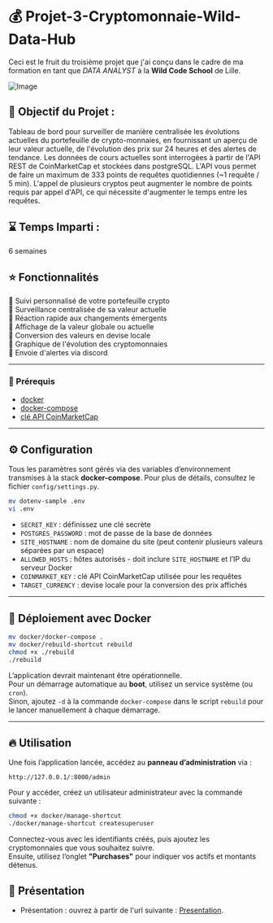 # 💰 Projet-3-Cryptomonnaie-Wild-Data-Hub

Ceci est le fruit du troisième projet que j'ai conçu dans le cadre de ma formation en tant que _DATA ANALYST_ à la **Wild Code School** de Lille.

![Image](https://github.com/user-attachments/assets/1af4003b-06d5-43a0-9353-c6b42e03d719)

## 🎯 Objectif du Projet :

Tableau de bord pour surveiller de manière centralisée les évolutions actuelles du portefeuille de crypto-monnaies, en fournissant un aperçu de leur valeur actuelle, de l'évolution des prix sur 24 heures et des alertes de tendance.
Les données de cours actuelles sont interrogées à partir de l'API REST de CoinMarketCap et stockées dans postgreSQL. L'API vous permet de faire
un maximum de 333 points de requêtes quotidiennes (~1 requête / 5 min). L'appel de plusieurs cryptos peut augmenter le
nombre de points requis par appel d'API, ce qui nécessite d'augmenter le temps entre les requêtes.

## ⌛ Temps Imparti : 
6 semaines


## ⭐ Fonctionnalités

💸 Suivi personnalisé de votre portefeuille crypto  
💸 Surveillance centralisée de sa valeur actuelle  
💸 Réaction rapide aux changements émergents  
💸 Affichage de la valeur globale ou actuelle  
💸 Conversion des valeurs en devise locale  
💸 Graphique de l'évolution des cryptomonnaies  
💸 Envoie d'alertes via discord 

---

### 📌 Prérequis

- [docker](https://docs.docker.com/get-docker/)  
- [docker-compose](https://docs.docker.com/compose/install/)  
- [clé API CoinMarketCap](https://coinmarketcap.com/api/)

---

## ⚙️ Configuration

Tous les paramètres sont gérés via des variables d’environnement transmises à la stack **docker-compose**. Pour plus de détails, consultez le fichier `config/settings.py`.

```bash
mv dotenv-sample .env
vi .env
```

- `SECRET_KEY` : définissez une clé secrète  
- `POSTGRES_PASSWORD` : mot de passe de la base de données  
- `SITE_HOSTNAME` : nom de domaine du site (peut contenir plusieurs valeurs séparées par un espace)  
- `ALLOWED_HOSTS` : hôtes autorisés - doit inclure `SITE_HOSTNAME` et l’IP du serveur Docker  
- `COINMARKET_KEY` : clé API CoinMarketCap utilisée pour les requêtes  
- `TARGET_CURRENCY` : devise locale pour la conversion des prix affichés  

---

## 🚀 Déploiement avec Docker

```bash
mv docker/docker-compose .
mv docker/rebuild-shortcut rebuild
chmod +x ./rebuild
./rebuild
```

L’application devrait maintenant être opérationnelle.  
Pour un démarrage automatique au **boot**, utilisez un service système (ou `cron`).  
Sinon, ajoutez `-d` à la commande `docker-compose` dans le script `rebuild` pour le lancer manuellement à chaque démarrage.

---

## 🔥 Utilisation

Une fois l’application lancée, accédez au **panneau d’administration** via :  

```
http://127.0.0.1/:8000/admin
```

Pour y accéder, créez un utilisateur administrateur avec la commande suivante :  

```bash
chmod +x docker/manage-shortcut
./docker/manage-shortcut createsuperuser
```

Connectez-vous avec les identifiants créés, puis ajoutez les cryptomonnaies que vous souhaitez suivre.  
Ensuite, utilisez l’onglet **"Purchases"** pour indiquer vos actifs et montants détenus.

## 📎 Présentation

* Présentation : ouvrez à partir de l'url suivante : [Presentation](https://chrisyk59.github.io/crypto-school/). 


